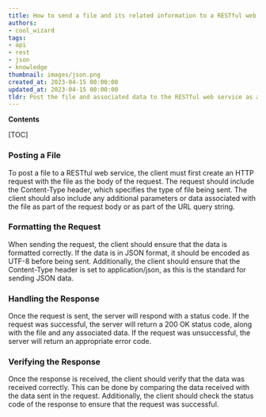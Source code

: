 ```yaml
---
title: How to send a file and its related information to a RESTful web service?
authors:
- cool_wizard
tags:
- api
- rest
- json
- knowledge
thumbnail: images/json.png
created_at: 2023-04-15 00:00:00
updated_at: 2023-04-15 00:00:00
tldr: Post the file and associated data to the RESTful web service as a JSON object.
---
```


**Contents**

[TOC]

### Posting a File

To post a file to a RESTful web service, the client must first create an HTTP request with the file as the body of the request. The request should include the Content-Type header, which specifies the type of file being sent. The client should also include any additional parameters or data associated with the file as part of the request body or as part of the URL query string.

### Formatting the Request

When sending the request, the client should ensure that the data is formatted correctly. If the data is in JSON format, it should be encoded as UTF-8 before being sent. Additionally, the client should ensure that the Content-Type header is set to application/json, as this is the standard for sending JSON data.

### Handling the Response

Once the request is sent, the server will respond with a status code. If the request was successful, the server will return a 200 OK status code, along with the file and any associated data. If the request was unsuccessful, the server will return an appropriate error code.

### Verifying the Response

Once the response is received, the client should verify that the data was received correctly. This can be done by comparing the data received with the data sent in the request. Additionally, the client should check the status code of the response to ensure that the request was successful.
